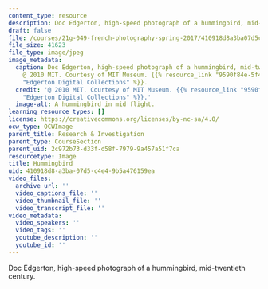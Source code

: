 ```yaml
---
content_type: resource
description: Doc Edgerton, high-speed photograph of a hummingbird, mid-twentieth century.
draft: false
file: /courses/21g-049-french-photography-spring-2017/410918d8a3ba07d5c4e49b5a476159ea_6.Research_Hummingbird.jpg
file_size: 41623
file_type: image/jpeg
image_metadata:
  caption: Doc Edgerton, high-speed photograph of a hummingbird, mid-twentieth century.
    @ 2010 MIT. Courtesy of MIT Museum. {{% resource_link "9590f84e-5f40-4802-8125-1a5dcda53a18"
    "Edgerton Digital Collections" %}}.
  credit: '@ 2010 MIT. Courtesy of MIT Museum. {{% resource_link "9590f84e-5f40-4802-8125-1a5dcda53a18"
    "Edgerton Digital Collections" %}}.'
  image-alt: A hummingbird in mid flight.
learning_resource_types: []
license: https://creativecommons.org/licenses/by-nc-sa/4.0/
ocw_type: OCWImage
parent_title: Research & Investigation
parent_type: CourseSection
parent_uid: 2c972b73-d33f-d58f-7979-9a457a51f7ca
resourcetype: Image
title: Hummingbird
uid: 410918d8-a3ba-07d5-c4e4-9b5a476159ea
video_files:
  archive_url: ''
  video_captions_file: ''
  video_thumbnail_file: ''
  video_transcript_file: ''
video_metadata:
  video_speakers: ''
  video_tags: ''
  youtube_description: ''
  youtube_id: ''
---
```

Doc Edgerton, high-speed photograph of a hummingbird, mid-twentieth century.